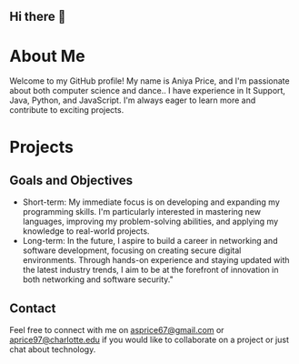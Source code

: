## Hi there 👋



# About Me

Welcome to my GitHub profile! My name is Aniya Price, and I'm passionate about  both computer science and dance.. I have experience in It Support, Java, Python, and JavaScript.  I'm always eager to learn more and contribute to exciting projects.

# Projects


## Goals and Objectives

- Short-term: My immediate focus is on developing and expanding my programming skills. I'm particularly interested in mastering new languages, improving my problem-solving abilities, and applying my knowledge to real-world projects.
- Long-term: In the future, I aspire to build a career in networking and software development, focusing on creating  secure digital environments. Through hands-on experience and staying updated with the latest industry trends, I aim to be at the forefront of innovation in both networking and software security."

## Contact

Feel free to connect with me on asprice67@gmail.com or aprice97@charlotte.edu if you would like to collaborate on a project or just chat about technology.
